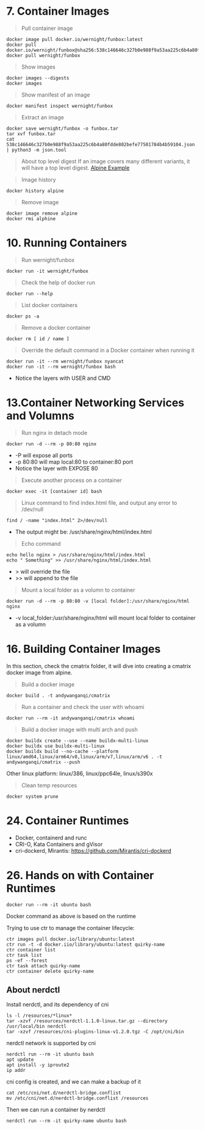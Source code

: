 # 7. Container Images

> Pull container image
```
docker image pull docker.io/wernight/funbox:latest
docker pull docker.io/wernight/funbox@sha256:538c146646c327b0e988f9a53aa225c6b4a80fdde802befe77501784b4b59104
docker pull wernight/funbox
```

> Show images
```
docker images --digests
docker images
```

> Show manifest of an image
```
docker manifest inspect wernight/funbox
```

> Extract an image
```
docker save wernight/funbox -o funbox.tar
tar xvf funbox.tar
cat 538c146646c327b0e988f9a53aa225c6b4a80fdde802befe77501784b4b59104.json | python3 -m json.tool
```

> About top level digest
If an image covers many different variants, it will have a top level digest. [Alpine Example](https://explore.ggcr.dev/?image=alpine)

> Image history
```
docker history alpine
```

> Remove image
```
docker image remove alpine
docker rmi alphine
```

# 10. Running Containers

> Run wernight/funbox
```
docker run -it wernight/funbox
```

> Check the help of docker run
```
docker run --help
```

> List docker containers
```
docker ps -a
```

> Remove a docker container
```
docker rm [ id / name ]
```

> Override the default command in a Docker container when running it
```
docker run -it --rm wernight/funbox nyancat
docker run -it --rm wernight/funbox bash
```
* Notice the layers with USER and CMD

# 13.Container Networking Services and Volumns

> Run nginx in detach mode
```
docker run -d --rm -p 80:80 nginx
```
* -P will expose all ports
* -p 80:80 will map local:80 to container:80 port
* Notice the layer with EXPOSE 80

> Execute another process on a container
```
docker exec -it [container id] bash
```

> Linux command to find index.html file, and output any error to /dev/null
```
find / -name "index.html" 2>/dev/null
```
* The output might be: /usr/share/nginx/html/index.html

> Echo command
```
echo hello nginx > /usr/share/nginx/html/index.html
echo " Something" >> /usr/share/nginx/html/index.html
```
* \> will override the file
* \>> will append to the file

> Mount a local folder as a volumn to container
```
docker run -d --rm -p 80:80 -v [local folder]:/usr/share/nginx/html nginx
```
* -v local_folder:/usr/share/nginx/html will mount local folder to container as a volumn

# 16. Building Container Images
In this section, check the cmatrix folder, it will dive into creating a cmatrix docker image from alpine.

> Build a docker image
```
docker build . -t andywanganqi/cmatrix
```

> Run a container and check the user with whoami
```
docker run --rm -it andywanganqi/cmatrix whoami
```

> Build a docker image with multi arch and push
```
docker buildx create --use --name buildx-multi-linux
docker buildx use buildx-multi-linux
docker buildx build --no-cache --platform linux/amd64,linux/arm64/v8,linux/arm/v7,linux/arm/v6 . -t andywanganqi/cmatrix --push
```
Other linux platform: linux/386, linux/ppc64le, linux/s390x

> Clean temp resources
```
docker system prune
```

# 24. Container Runtimes
* Docker, containerd and runc
* CRI-O, Kata Containers and gVisor
* cri-dockerd, Mirantis: https://github.com/Mirantis/cri-dockerd

# 26. Hands on with Container Runtimes
```
docker run --rm -it ubuntu bash
```
Docker command as above is based on the runtime

Trying to use ctr to manage the container lifecycle:
```
ctr images pull docker.io/library/ubuntu:latest
ctr run -t -d docker.iio/library/ubuntu:latest quirky-name
ctr container list
ctr task list
ps -ef --forest
ctr task attach quirky-name
ctr container delete quirky-name
```

## About nerdctl
Install nerdctl, and its dependency of cni
```
ls -l /resources/*linux*
tar -xzvf /resources/nerdctl-1.1.0-linux.tar.gz --directory /usr/local/bin nerdctl
tar -xzvf /resources/cni-plugins-linux-v1.2.0.tgz -C /opt/cni/bin
```

nerdctl network is supported by cni
```
nerdctl run --rm -it ubuntu bash
apt update
apt install -y iproute2
ip addr
```

cni config is created, and we can make a backup of it
```
cat /etc/cni/net.d/nerdctl-bridge.conflist
mv /etc/cni/net.d/nerdctl-bridge.conflist /resources
```

Then we can run a container by nerdctl
```
nerdctl run --rm -it quirky-name ubuntu bash
```